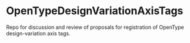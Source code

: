 # OpenTypeDesignVariationAxisTags
Repo for discussion and review of proposals for registration of OpenType design-variation axis tags.

